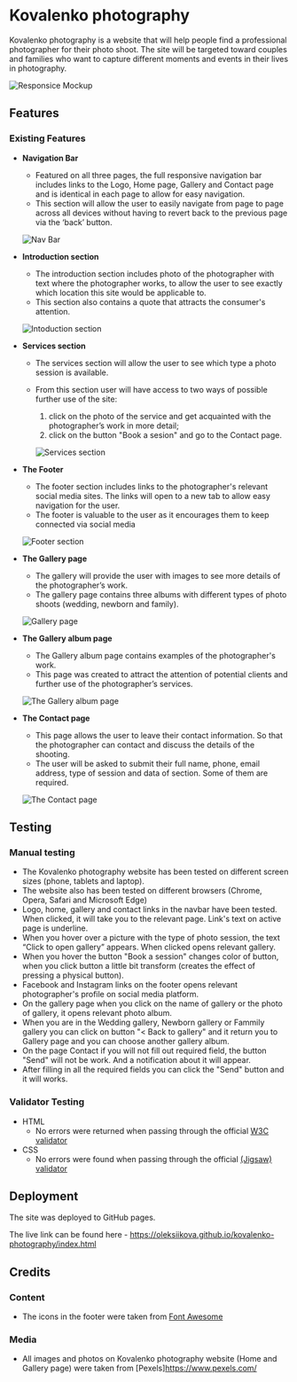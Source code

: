 # Kovalenko photography

Kovalenko photography is a website that will help people find a professional photographer for their photo shoot. The site will be targeted toward couples and families who want to capture different moments and events in their lives in photography.

![Responsice Mockup](/media/mockup.png)

## Features

### Existing Features
- __Navigation Bar__
    - Featured on all three pages, the full responsive navigation bar includes links to the Logo, Home page, Gallery and Contact page and is identical in each page to allow for easy navigation.
    - This section will allow the user to easily navigate from page to page across all devices without having to revert back to the previous page via the ‘back’ button. 
    
    ![Nav Bar](/media/nav.png)

- __Introduction section__

  - The introduction section includes photo of the photographer with text where the photographer works, to allow the user to see exactly which location this site would be applicable to. 
  - This section also contains a quote that attracts the consumer's attention.

  ![Intoduction section](/media/intro_section.png)

- __Services section__

    - The services section will allow the user to see which type a photo session is available.
    - From this section user will have access to two ways of possible further use of the site: 
        1. click on the photo of the service and get acquainted with the photographer’s work in more detail;
        2. click on the button "Book a sesion" and go to the Contact page.
        
        ![Services section](/media/service_section.png)

- __The Footer__ 

    - The footer section includes links to the photographer's relevant social media sites. The links will open to a new tab to allow easy navigation for the user. 
    - The footer is valuable to the user as it encourages them to keep connected via social media
    
    ![Footer section](/media/footer.png)

- __The Gallery page__ 

    - The gallery will provide the user with images to see more details of the photographer’s work.
    - The gallery page contains three albums with different types of photo shoots (wedding, newborn and family). 
    
    ![Gallery page](/media/gallery.png)

- __The Gallery album page__

    - The Gallery album page contains examples of the photographer's work. 
    - This page was created to attract the attention of potential clients and further use of the photographer’s services.
    
    ![The Gallery album page](/media/gallery_album.png)

- __The Contact page__

    - This page allows the user to leave their contact information. So that the photographer can contact and discuss the details of the shooting.
    - The user will be asked to submit their full name, phone, email address, type of session and data of section. Some of them are required. 
    
    ![The Contact page](/media/contact_me.png)


## Testing 

### Manual testing

- The Kovalenko photography website has been tested on different screen sizes (phone, tablets and laptop). 
- The website also has been tested on different browsers (Chrome, Opera, Safari and Microsoft Edge)
- Logo, home, gallery and contact links in the navbar have been tested. When clicked, it will take you to the relevant page. Link's text on active page is underline.
- When you hover over a picture with the type of photo session, the text “Click to open gallery” appears. When clicked opens relevant gallery.
- When you hover the button "Book a session" changes color of button, when you click button a little bit transform (creates the effect of pressing a physical button). 
- Facebook and Instagram links on the footer opens relevant photographer's profile on social media platform. 
- On the gallery page when you click on the name of gallery or the photo of gallery, it opens relevant photo album. 
- When you are in the Wedding gallery, Newborn gallery or Fammily gallery you can click on button "< Back to gallery" and it return you to Gallery page and you can choose another gallery album.
- On the page Contact if you will not fill out required field, the button "Send" will not be work. And a notification about it will appear. 
- After filling in all the required fields you can click the "Send" button and it will works.

### Validator Testing 

- HTML
  - No errors were returned when passing through the official [W3C validator](https://validator.w3.org/nu/?doc=https%3A%2F%2Foleksiikova.github.io%2Fkovalenko-photography%2Findex.html)
- CSS
  - No errors were found when passing through the official [(Jigsaw) validator](https://jigsaw.w3.org/css-validator/validator?uri=https%3A%2F%2Foleksiikova.github.io%2Fkovalenko-photography%2Findex.html&profile=css3svg&usermedium=all&warning=1&vextwarning=&lang=en)

## Deployment

The site was deployed to GitHub pages. 

The live link can be found here - https://oleksiikova.github.io/kovalenko-photography/index.html 

## Credits

### Content

- The icons in the footer were taken from [Font Awesome](https://fontawesome.com/)

### Media

- All images and photos on Kovalenko photography website (Home and Gallery page) were taken from [Pexels]https://www.pexels.com/

